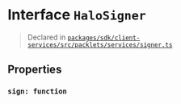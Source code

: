 # Interface `HaloSigner`
> Declared in [`packages/sdk/client-services/src/packlets/services/signer.ts`]()


## Properties
### `sign: function`